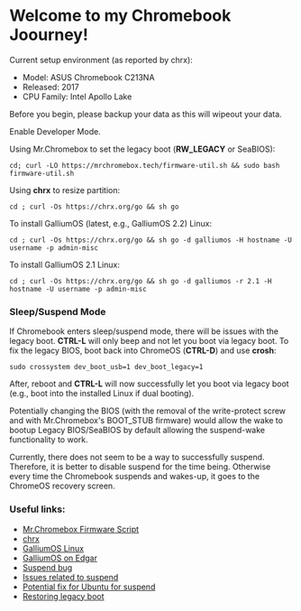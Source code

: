 # Welcome to my Chromebook Joourney!

Current setup environment (as reported by chrx):
* Model:       ASUS Chromebook C213NA
* Released:    2017
* CPU Family:  Intel Apollo Lake

Before you begin, please backup your data as this will wipeout your data.

Enable Developer Mode.

Using Mr.Chromebox to set the legacy boot (**RW_LEGACY** or SeaBIOS):

`cd; curl -LO https://mrchromebox.tech/firmware-util.sh && sudo bash firmware-util.sh`

Using **chrx** to resize partition:

`cd ; curl -Os https://chrx.org/go && sh go`

To install GalliumOS (latest, e.g., GalliumOS 2.2) Linux:

`cd ; curl -Os https://chrx.org/go && sh go -d galliumos -H hostname -U username -p admin-misc`

To install GalliumOS 2.1 Linux:

`cd ; curl -Os https://chrx.org/go && sh go -d galliumos -r 2.1 -H hostname -U username -p admin-misc`


### Sleep/Suspend Mode
If Chromebook enters sleep/suspend mode, there will be issues with the legacy boot.  **CTRL-L** will only beep and not let you boot via legacy boot.  To fix the legacy BIOS, boot back into ChromeOS (**CTRL-D**) and use **crosh**:

`sudo crossystem dev_boot_usb=1 dev_boot_legacy=1`

After, reboot and **CTRL-L** will now successfully let you boot via legacy boot (e.g., boot into the installed Linux if dual booting).

Potentially changing the BIOS (with the removal of the write-protect screw and with Mr.Chromebox's BOOT_STUB firmware) would allow the wake to bootup Legacy BIOS/SeaBIOS by default allowing the suspend-wake functionality to work.

Currently, there does not seem to be a way to successfully suspend.  Therefore, it is better to disable suspend for the time being.  Otherwise every time the Chromebook suspends and wakes-up, it goes to the ChromeOS recovery screen.

### Useful links:
* [Mr.Chromebox Firmware Script](https://mrchromebox.tech/#fwscript)
* [chrx](https://chrx.org/)
* [GalliumOS Linux](https://galliumos.org/)
* [GalliumOS on Edgar](https://gist.github.com/stupidpupil/1e88638e5240476ec1f77d4b27747c88)
* [Suspend bug](https://bugs.chromium.org/p/chromium/issues/detail?id=221905)
* [Issues related to suspend](https://github.com/GalliumOS/galliumos-distro/issues/198)
* [Potential fix for Ubuntu for suspend](https://askubuntu.com/questions/110398/computer-turns-off-instead-of-suspending-sleeping)
* [Restoring legacy boot](http://jrs-s.net/2014/04/01/restoring-legacy-boot-linux-boot-on-a-chromebook/)
